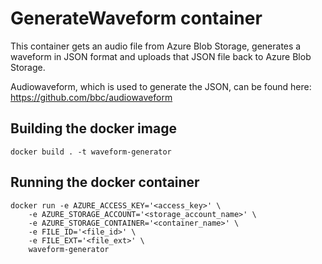 # GenerateWaveform container
This container gets an audio file from Azure Blob Storage, generates a waveform in JSON format and uploads that JSON file back to Azure Blob Storage. 

Audiowaveform, which is used to generate the JSON, can be found here: https://github.com/bbc/audiowaveform

## Building the docker image
```
docker build . -t waveform-generator
```
## Running the docker container
```
docker run -e AZURE_ACCESS_KEY='<access_key>' \
    -e AZURE_STORAGE_ACCOUNT='<storage_account_name>' \
    -e AZURE_STORAGE_CONTAINER='<container_name>' \
    -e FILE_ID='<file_id>' \
    -e FILE_EXT='<file_ext>' \
    waveform-generator
```
